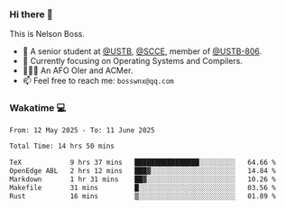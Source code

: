 ### Hi there 👋

<!--
**bosswnx/bosswnx** is a ✨ _special_ ✨ repository because its `README.md` (this file) appears on your GitHub profile.

Here are some ideas to get you started:

- 🔭 I’m currently working on ...
- 🌱 I’m currently learning ...
- 👯 I’m looking to collaborate on ...
- 🤔 I’m looking for help with ...
- 💬 Ask me about ...
- 📫 How to reach me: ...
- 😄 Pronouns: ...
- ⚡ Fun fact: ...
-->

This is Nelson Boss.

- 🏫 A senior student at [@USTB](https://www.ustb.edu.cn/), [@SCCE](https://scce.ustb.edu.cn/), member of [@USTB-806](https://ustb-806.github.io/).
- 🌱 Currently focusing on Operating Systems and Compilers.
- 🧑🏻‍💻 An AFO OIer and ACMer.
- 📫 Feel free to reach me: `bosswnx@qq.com`

### Wakatime 💻

<!--START_SECTION:waka-->

```txt
From: 12 May 2025 - To: 11 June 2025

Total Time: 14 hrs 50 mins

TeX            9 hrs 37 mins   ████████████████░░░░░░░░░   64.66 %
OpenEdge ABL   2 hrs 12 mins   ███▓░░░░░░░░░░░░░░░░░░░░░   14.84 %
Markdown       1 hr 31 mins    ██▓░░░░░░░░░░░░░░░░░░░░░░   10.26 %
Makefile       31 mins         █░░░░░░░░░░░░░░░░░░░░░░░░   03.56 %
Rust           16 mins         ▒░░░░░░░░░░░░░░░░░░░░░░░░   01.89 %
```

<!--END_SECTION:waka-->
